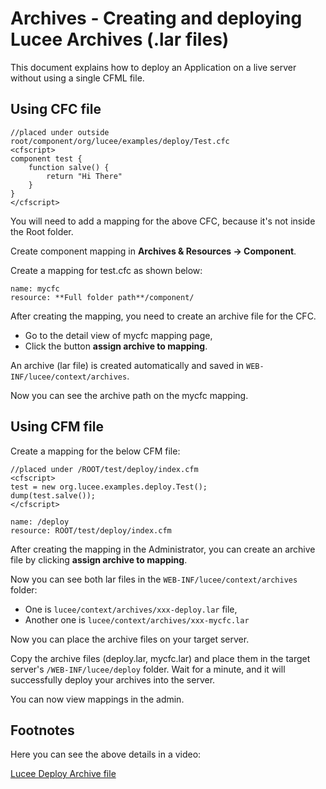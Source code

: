 <!--
{
  "title": "Creating and deploying Lucee Archives (.lar files)",
  "id": "archives-creating-and-deploy",
  "description": "This document explains how to deploy an Application on a live server without using a single CFML file.",
  "keywords": [
    "Lucee",
    "Archives",
    ".lar files",
    "Deploy",
    "Mapping",
    "Component",
    "CFC",
    "CFM"
  ]
}
-->
# Archives - Creating and deploying Lucee Archives (.lar files)

This document explains how to deploy an Application on a live server without using a single CFML file.

## Using CFC file

```lucee
//placed under outside root/component/org/lucee/examples/deploy/Test.cfc
<cfscript>
component test {
    function salve() {
        return "Hi There"
    }
}
</cfscript>
```

You will need to add a mapping for the above CFC, because it's not inside the Root folder.

Create component mapping in **Archives & Resources -> Component**.

Create a mapping for test.cfc as shown below:

```
name: mycfc
resource: **Full folder path**/component/
```

After creating the mapping, you need to create an archive file for the CFC.

* Go to the detail view of mycfc mapping page,
* Click the button **assign archive to mapping**.

An archive (lar file) is created automatically and saved in `WEB-INF/lucee/context/archives`.

Now you can see the archive path on the mycfc mapping.

## Using CFM file

Create a mapping for the below CFM file:

```lucee
//placed under /ROOT/test/deploy/index.cfm
<cfscript>
test = new org.lucee.examples.deploy.Test();
dump(test.salve());
</cfscript>
```

```
name: /deploy
resource: ROOT/test/deploy/index.cfm
```

After creating the mapping in the Administrator, you can create an archive file by clicking **assign archive to mapping**.

Now you can see both lar files in the `WEB-INF/lucee/context/archives` folder:

* One is `lucee/context/archives/xxx-deploy.lar` file,
* Another one is `lucee/context/archives/xxx-mycfc.lar`

Now you can place the archive files on your target server.

Copy the archive files (deploy.lar, mycfc.lar) and place them in the target server's `/WEB-INF/lucee/deploy` folder. Wait for a minute, and it will successfully deploy your archives into the server.

You can now view mappings in the admin.

## Footnotes

Here you can see the above details in a video:

[Lucee Deploy Archive file](https://www.youtube.com/watch?time_continue=473&v=E9Z0KvspBAY)